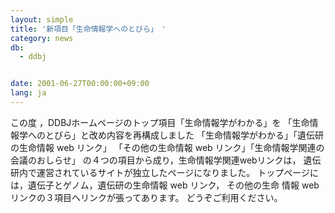 ```yaml
---
layout: simple
title: '新項目「生命情報学へのとびら」　'
category: news
db:
  - ddbj


date: 2001-06-27T00:00:00+09:00
lang: ja
---
```


この度 ，DDBJホームページのトップ項目「生命情報学がわかる」を 「生命情報学へのとびら」と改め内容を再構成しました 「生命情報学がわかる」「遺伝研の生命情報 web リンク」 「その他の生命情報 web リンク」「生命情報学関連の会議のおしらせ」 の４つの項目から成り，生命情報学関連webリンクは， 遺伝研内で運営されているサイトが独立したページになりました。 トップページには，遺伝子とゲノム，遺伝研の生命情報 web リンク， その他の生命 情報 webリンクの３項目へリンクが張ってあります。 どうぞご利用ください。
